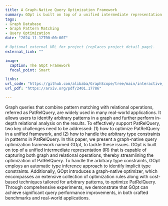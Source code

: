 ```yaml
---
title: A Graph-Native Query Optimization Framework
summary: GOpt is built on top of a unified intermediate representation (IR) that is capable of capturing both graph and relational operations, thereby streamlining the optimization of graph queries.
tags:
- Graph Database
- Graph Pattern Matching
- Query Optimization
date: "2024-11-12T00:00:00Z"

# Optional external URL for project (replaces project detail page).
external_link: ""

image:
  caption: The GOpt Framework
  focal_point: Smart

links: 
url_code: "https://github.com/alibaba/GraphScope/tree/main/interactive_engine/compiler"
url_pdf: "https://arxiv.org/pdf/2401.17786"

---
```


Graph queries that combine pattern matching with relational operations, referred as PatRelQuery, are widely used in many real-world applications. It allows users to identify arbitrary patterns in a graph and further perform in-depth relational analysis on the results. To effectively support PatRelQuery, two key challenges need to be addressed: (1) how to optimize PatRelQuery in a unified framework, and (2) how to handle the arbitrary type constraints in patterns in PatRelQuery. In this paper, we present a graph-native query optimization framework named GOpt, to tackle these issues. GOpt is built on top of a unified intermediate representation (IR) that is capable of capturing both graph and relational operations, thereby streamlining the optimization of PatRelQuery. To handle the arbitrary type constraints, GOpt employs an automatic type inference approach to identify implicit type constraints. Additionally, GOpt introduces a graph-native optimizer, which encompasses an extensive collection of optimization rules along with cost-based techniques tailored for arbitrary patterns, to optimize PatRelQuery. Through comprehensive experiments, we demonstrate that GOpt can achieve significant query performance improvements, in both crafted benchmarks and real-world applications.
